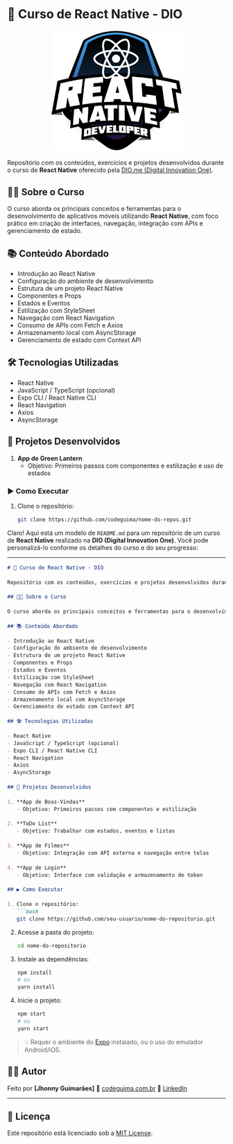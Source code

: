 # 📱 Curso de React Native - DIO

<p align="center">
  <img src="download.webp" alt="Screenshot do app" width="300" />
</p>


Repositório com os conteúdos, exercícios e projetos desenvolvidos durante o curso de **React Native** oferecido pela [DIO.me (Digital Innovation One)](https://dio.me).

## 🧑‍🏫 Sobre o Curso

O curso aborda os principais conceitos e ferramentas para o desenvolvimento de aplicativos móveis utilizando **React Native**, com foco prático em criação de interfaces, navegação, integração com APIs e gerenciamento de estado.

## 📚 Conteúdo Abordado

- Introdução ao React Native
- Configuração do ambiente de desenvolvimento
- Estrutura de um projeto React Native
- Componentes e Props
- Estados e Eventos
- Estilização com StyleSheet
- Navegação com React Navigation
- Consumo de APIs com Fetch e Axios
- Armazenamento local com AsyncStorage
- Gerenciamento de estado com Context API

## 🛠 Tecnologias Utilizadas

- React Native
- JavaScript / TypeScript (opcional)
- Expo CLI / React Native CLI
- React Navigation
- Axios
- AsyncStorage

## 🚀 Projetos Desenvolvidos

1. **App de Green Lantern**
   - Objetivo: Primeiros passos com componentes e estilização e uso de estados


### ▶️ Como Executar

1. Clone o repositório:
   ```bash
   git clone https://github.com/codeguima/nome-do-repos.git

Claro! Aqui está um modelo de `README.md` para um repositório de um curso de **React Native** realizado na **DIO (Digital Innovation One)**. Você pode personalizá-lo conforme os detalhes do curso e do seu progresso:

---

````markdown
# 📱 Curso de React Native - DIO

Repositório com os conteúdos, exercícios e projetos desenvolvidos durante o curso de **React Native** oferecido pela [DIO.me (Digital Innovation One)](https://dio.me).

## 🧑‍🏫 Sobre o Curso

O curso aborda os principais conceitos e ferramentas para o desenvolvimento de aplicativos móveis utilizando **React Native**, com foco prático em criação de interfaces, navegação, integração com APIs e gerenciamento de estado.

## 📚 Conteúdo Abordado

- Introdução ao React Native
- Configuração do ambiente de desenvolvimento
- Estrutura de um projeto React Native
- Componentes e Props
- Estados e Eventos
- Estilização com StyleSheet
- Navegação com React Navigation
- Consumo de APIs com Fetch e Axios
- Armazenamento local com AsyncStorage
- Gerenciamento de estado com Context API

## 🛠 Tecnologias Utilizadas

- React Native
- JavaScript / TypeScript (opcional)
- Expo CLI / React Native CLI
- React Navigation
- Axios
- AsyncStorage

## 🚀 Projetos Desenvolvidos

1. **App de Boas-Vindas**
   - Objetivo: Primeiros passos com componentes e estilização

2. **ToDo List**
   - Objetivo: Trabalhar com estados, eventos e listas

3. **App de Filmes**
   - Objetivo: Integração com API externa e navegação entre telas

4. **App de Login**
   - Objetivo: Interface com validação e armazenamento de token

## ▶️ Como Executar

1. Clone o repositório:
   ```bash
   git clone https://github.com/seu-usuario/nome-do-repositorio.git
````

2. Acesse a pasta do projeto:

   ```bash
   cd nome-do-repositorio
   ```

3. Instale as dependências:

   ```bash
   npm install
   # ou
   yarn install
   ```

4. Inicie o projeto:

   ```bash
   npm start
   # ou
   yarn start
   ```

> 💡 Requer o ambiente do [Expo](https://expo.dev/) instalado, ou o uso do emulador Android/iOS.

## 👨‍💻 Autor

Feito por **\[Jhonny Guimarães]**
🔗 [codeguima.com.br](https://www.codeguima.com.br)
💼 [LinkedIn](https://linkedin.com/in/jhonny-guimaraes)

---

## 📌 Licença

Este repositório está licenciado sob a [MIT License](LICENSE).



